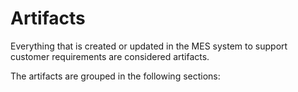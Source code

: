 # Artifacts

Everything that is created or updated in the MES system to support customer requirements are considered artifacts.

The artifacts are grouped in the following sections:


